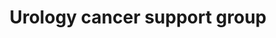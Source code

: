 ---
title: Urology cancer support group
description: We offer informal friendly and mutual advice to patients, their partners and carers. Opportunities to discuss and share their experiences. A buddy system for one to one support. We welcome visiting health professionals to talk about their area of expertise signposting to other organisations that can help.
times:
- Please enquire for dates and times
cost: Free
location: St George's Community Centre
signup: false
---